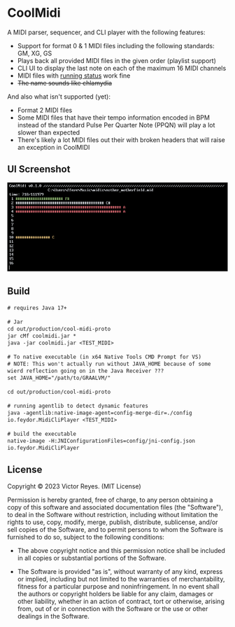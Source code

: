 CoolMidi
========
A MIDI parser, sequencer, and CLI player with the following features:
* Support for format 0 & 1 MIDI files including the following standards: GM, XG, GS
* Plays back all provided MIDI files in the given order (playlist support)
* CLI UI to display the last note on each of the maximum 16 MIDI channels
* MIDI files with [running status](http://midi.teragonaudio.com/tech/midispec/run.htm) work fine
* ~~The name sounds like chlamydia~~

And also what isn't supported (yet):
* Format 2 MIDI files
* Some MIDI files that have their tempo information encoded in BPM instead of the standard Pulse Per Quarter Note (PPQN) will play a lot slower than expected
* There's likely a lot MIDI files out their with broken headers that will raise an exception in CoolMIDI

UI Screenshot
-------------
![Screenshot](/screenshot-v0.1.0-alpha.png)

Build
-----
```
# requires Java 17+

# Jar
cd out/production/cool-midi-proto
jar cMf coolmidi.jar *
java -jar coolmidi.jar <TEST_MIDI>

# To native executable (in x64 Native Tools CMD Prompt for VS)
# NOTE: This won't actually run without JAVA_HOME because of some wierd reflection going on in the Java Receiver ???
set JAVA_HOME="/path/to/GRAALVM/"

cd out/production/cool-midi-proto

# running agentlib to detect dynamic features
java -agentlib:native-image-agent=config-merge-dir=./config io.feydor.MidiCliPlayer <TEST_MIDI>

# build the executable
native-image -H:JNIConfigurationFiles=config/jni-config.json io.feydor.MidiCliPlayer
```

License
-------
Copyright © 2023 Victor Reyes. (MIT License)  

Permission is hereby granted, free of charge, to any person obtaining a copy of
this software and associated documentation files (the "Software"), to deal in
the Software without restriction, including without limitation the rights to
use, copy, modify, merge, publish, distribute, sublicense, and/or sell copies of
the Software, and to permit persons to whom the Software is furnished to do so,
subject to the following conditions:

* The above copyright notice and this permission notice shall be included in
  all copies or substantial portions of the Software.

* The Software is provided "as is", without warranty of any kind, express or
  implied, including but not limited to the warranties of merchantability,
  fitness for a particular purpose and noninfringement. In no event shall the
  authors or copyright holders be liable for any claim, damages or other
  liability, whether in an action of contract, tort or otherwise, arising from,
  out of or in connection with the Software or the use or other dealings in the
  Software.
